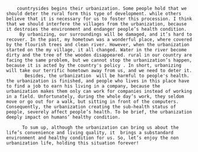         countrysides begins their urbanization. Some people hold that we should deter the rural form this type of development. while others believe that it is necessary for us to foster this procession. I think that we should interfere the villages from the urbanization, because it destroies the environment and endanger people’s health condition.
         By urbanizing, our surroundings will be damaged, and it’s hard to recover. In the past, my hometown was a wonderful place, where covered by the flourish trees and clean river. However, when the urbanization started on the my village, it all changed. Water in the river become dirty and the tree of the wooden disappeared. rural in our country are facing the same problem, but we cannot stop the urbanization’s happen, because it is acted by the country's policy . In short, urbanizing will take our terrific hometown away from us, and we need to deter it.
           Besides, the urbanization  will be harmful to people's health. the urbanization is finished, and people who lives in this place have to find a job to earn his living in a company, because the urbanization makes them only can work for companies instead of working in a field. Unfortunately, during the whole day’s work, they seldom move or go out for a walk, but sitting in front of the computers. Consequently, the urbanization creating the sub-health status of people, severely affect people’s health. To be brief, the urbanization deeply impact on humans’ healthy condition.

          To sum up, although the urbanization can bring us about the life’s convenience and living quality, it  brings a substandard environment and healthy condition for us. So, let’s enjoy the non urbanization life, holding this situation forever!         
